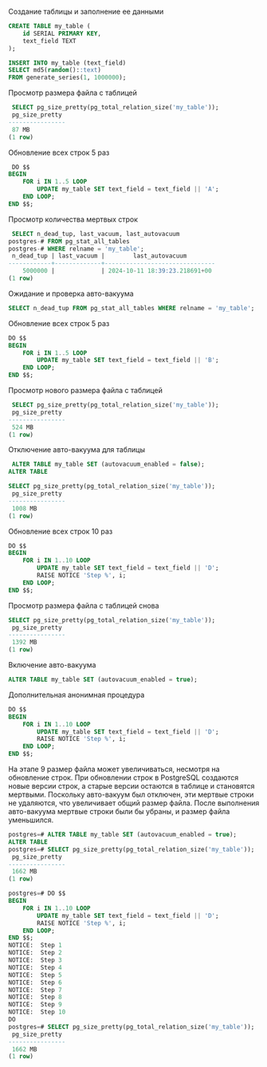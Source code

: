Создание таблицы и заполнение ее данными 

```sql
CREATE TABLE my_table (
    id SERIAL PRIMARY KEY,
    text_field TEXT
);
```

```sql
INSERT INTO my_table (text_field)
SELECT md5(random()::text)
FROM generate_series(1, 1000000);
```
Просмотр размера файла с таблицей

```sql
 SELECT pg_size_pretty(pg_total_relation_size('my_table'));
 pg_size_pretty
----------------
 87 MB
(1 row)
```
Обновление всех строк 5 раз

```sql
 DO $$
BEGIN
    FOR i IN 1..5 LOOP
        UPDATE my_table SET text_field = text_field || 'A';
    END LOOP;
END $$;
```
Просмотр количества мертвых строк

```sql
 SELECT n_dead_tup, last_vacuum, last_autovacuum
postgres-# FROM pg_stat_all_tables
postgres-# WHERE relname = 'my_table';
 n_dead_tup | last_vacuum |        last_autovacuum
------------+-------------+-------------------------------
    5000000 |             | 2024-10-11 18:39:23.218691+00
(1 row)
```

Ожидание и проверка авто-вакуума
```sql
SELECT n_dead_tup FROM pg_stat_all_tables WHERE relname = 'my_table';
```
Обновление всех строк 5 раз

```sql
DO $$
BEGIN
    FOR i IN 1..5 LOOP
        UPDATE my_table SET text_field = text_field || 'B';
    END LOOP;
END $$;
```
Просмотр нового размера файла с таблицей

```sql
 SELECT pg_size_pretty(pg_total_relation_size('my_table'));
 pg_size_pretty
----------------
 524 MB
(1 row)
```
Отключение авто-вакуума для таблицы
```sql
 ALTER TABLE my_table SET (autovacuum_enabled = false);
ALTER TABLE
```

```sql
SELECT pg_size_pretty(pg_total_relation_size('my_table'));
 pg_size_pretty
----------------
 1008 MB
(1 row)
```

Обновление всех строк 10 раз
```sql
DO $$
BEGIN
    FOR i IN 1..10 LOOP
        UPDATE my_table SET text_field = text_field || 'D';
        RAISE NOTICE 'Step %', i;
    END LOOP;
END $$;
```
Просмотр размера файла с таблицей снова

```sql
SELECT pg_size_pretty(pg_total_relation_size('my_table'));
 pg_size_pretty
----------------
 1392 MB
(1 row)
```




Включение авто-вакуума

```sql
ALTER TABLE my_table SET (autovacuum_enabled = true);
```

Дополнительная анонимная процедура

```sql
DO $$
BEGIN
    FOR i IN 1..10 LOOP
        UPDATE my_table SET text_field = text_field || 'D';
        RAISE NOTICE 'Step %', i;
    END LOOP;
END $$;
```
На этапе 9 размер файла может увеличиваться, несмотря на обновление строк. При обновлении строк в PostgreSQL создаются новые версии строк, а старые версии остаются в таблице и становятся мертвыми. Поскольку авто-вакуум был отключен, эти мертвые строки не удаляются, что увеличивает общий размер файла. После выполнения авто-вакуума мертвые строки были бы убраны, и размер файла уменьшился.


```sql
postgres=# ALTER TABLE my_table SET (autovacuum_enabled = true);
ALTER TABLE
postgres=# SELECT pg_size_pretty(pg_total_relation_size('my_table'));
 pg_size_pretty
----------------
 1662 MB
(1 row)

postgres=# DO $$
BEGIN
    FOR i IN 1..10 LOOP
        UPDATE my_table SET text_field = text_field || 'D';
        RAISE NOTICE 'Step %', i;
    END LOOP;
END $$;
NOTICE:  Step 1
NOTICE:  Step 2
NOTICE:  Step 3
NOTICE:  Step 4
NOTICE:  Step 5
NOTICE:  Step 6
NOTICE:  Step 7
NOTICE:  Step 8
NOTICE:  Step 9
NOTICE:  Step 10
DO
postgres=# SELECT pg_size_pretty(pg_total_relation_size('my_table'));
 pg_size_pretty
----------------
 1662 MB
(1 row)

```

